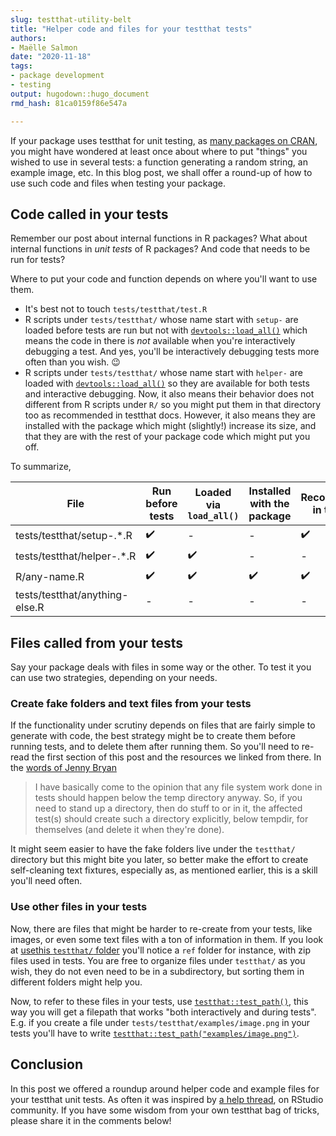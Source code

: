 ```yaml
---
slug: testthat-utility-belt
title: "Helper code and files for your testthat tests" 
authors: 
- Maëlle Salmon 
date: "2020-11-18" 
tags: 
- package development 
- testing
output: hugodown::hugo_document
rmd_hash: 81ca0159f86e547a

---
```


If your package uses testthat for unit testing, as [many packages on CRAN](https://www.tidyverse.org/blog/2019/11/testthat-2-3-0/), you might have wondered at least once about where to put "things" you wished to use in several tests: a function generating a random string, an example image, etc. In this blog post, we shall offer a round-up of how to use such code and files when testing your package.

Code called in your tests
-------------------------

Remember our post about internal functions in R packages? What about internal functions in *unit tests* of R packages? And code that needs to be run for tests?

Where to put your code and function depends on where you'll want to use them.

-   It's best not to touch `tests/testthat/test.R`
-   R scripts under `tests/testthat/` whose name start with `setup-` are loaded before tests are run but not with [`devtools::load_all()`](https://devtools.r-lib.org//reference/load_all.html) which means the code in there is *not* available when you're interactively debugging a test. And yes, you'll be interactively debugging tests more often than you wish. :wink:
-   R scripts under `tests/testthat/` whose name start with `helper-` are loaded with [`devtools::load_all()`](https://devtools.r-lib.org//reference/load_all.html) so they are available for both tests and interactive debugging. Now, it also means their behavior does not different from R scripts under `R/` so you might put them in that directory too as recommended in testthat docs. However, it also means they are installed with the package which might (slightly!) increase its size, and that they are with the rest of your package code which might put you off.

To summarize,

| File                           | Run before tests | Loaded via `load_all()` | Installed with the package | Recommended in testthat |
|--------------------------------|------------------|-------------------------|----------------------------|-------------------------|
| tests/testthat/setup-.\*.R     | ✔️               | \-                      | \-                         | ✔️                      |
| tests/testthat/helper-.\*.R    | ✔️               | ✔️                      | \-                         | \-                      |
| R/any-name.R                   | ✔️               | ✔️                      | ✔️                         | ✔️                      |
| tests/testthat/anything-else.R | \-               | \-                      | \-                         | \-                      |

Files called from your tests
----------------------------

Say your package deals with files in some way or the other. To test it you can use two strategies, depending on your needs.

### Create fake folders and text files from your tests

If the functionality under scrutiny depends on files that are fairly simple to generate with code, the best strategy might be to create them before running tests, and to delete them after running them. So you'll need to re-read the first section of this post and the resources we linked from there. In the [words of Jenny Bryan](https://github.com/hadley/r-pkgs/issues/483#issuecomment-691319934)

> I have basically come to the opinion that any file system work done in tests should happen below the temp directory anyway. So, if you need to stand up a directory, then do stuff to or in it, the affected test(s) should create such a directory explicitly, below tempdir, for themselves (and delete it when they're done).

It might seem easier to have the fake folders live under the `testthat/` directory but this might bite you later, so better make the effort to create self-cleaning text fixtures, especially as, as mentioned earlier, this is a skill you'll need often.

### Use other files in your tests

Now, there are files that might be harder to re-create from your tests, like images, or even some text files with a ton of information in them. If you look at [usethis `testthat/` folder](https://github.com/r-lib/usethis/tree/master/tests/testthat/) you'll notice a `ref` folder for instance, with zip files used in tests. You are free to organize files under `testthat/` as you wish, they do not even need to be in a subdirectory, but sorting them in different folders might help you.

Now, to refer to these files in your tests, use [`testthat::test_path()`](https://testthat.r-lib.org/reference/test_path.html), this way you will get a filepath that works "both interactively and during tests". E.g. if you create a file under `tests/testthat/examples/image.png` in your tests you'll have to write [`testthat::test_path("examples/image.png")`](https://testthat.r-lib.org/reference/test_path.html).

Conclusion
----------

In this post we offered a roundup around helper code and example files for your testthat unit tests. As often it was inspired by [a help thread](https://community.rstudio.com/t/why-are-tests-testthat-helper-files-discouraged-in-testthat/85253), on RStudio community. If you have some wisdom from your own testthat bag of tricks, please share it in the comments below!

